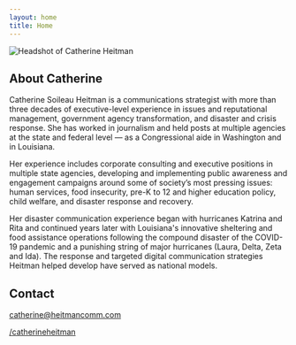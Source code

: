 ```yaml
---
layout: home
title: Home
---
```


![Headshot of Catherine Heitman](https://heit.mn/heitmancomm.com/assets/headshot.png)

## About Catherine

Catherine Soileau Heitman is a communications strategist with more
than three decades of executive-level experience in issues and
reputational management, government agency transformation, and
disaster and crisis response. She has worked in journalism and held
posts at multiple agencies at the state and federal level — as a
Congressional aide in Washington and in Louisiana.

Her experience includes corporate consulting and executive positions
in multiple state agencies, developing and implementing public
awareness and engagement campaigns around some of society’s most
pressing issues: human services, food insecurity, pre-K to 12 and
higher education policy, child welfare, and disaster response and
recovery.

Her disaster communication experience began with hurricanes Katrina
and Rita and continued years later with Louisiana's innovative
sheltering and food assistance operations following the compound
disaster of the COVID-19 pandemic and a punishing string of major
hurricanes (Laura, Delta, Zeta and Ida). The response and targeted
digital communication strategies Heitman helped develop have served as
national models.

## Contact

<i class="bi bi-envelope"></i> [catherine@heitmancomm.com](catherine@heitmancomm.com)

<i class="bi bi-linkedin"></i> [/catherineheitman](https://www.linkedin.com/in/catherineheitman/)
